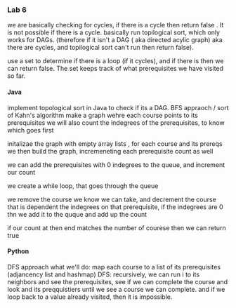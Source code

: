 ### Lab 6
we are basically checking for cycles, if there is a cycle then return false . It is not possible if there is a cycle.
basically run topilogical sort, which only works for DAGs. (therefore if it isn't a DAG ( aka directed acylic graph) aka there are cycles, and topilogical sort can't run then return false).

use a set to determine if there is a loop (if it cycles), and if there is then we can return false. The set keeps track of what prerequisites we have visited so far.



#### Java
implement topological sort in Java to check if its a DAG.
BFS appraoch / sort of Kahn's algorithm
make a graph wehre each course points to its prerequisites
we will also count the indegrees of the prerequisites, to know which goes first

initalizae the graph with empty array lists , for each course and its prereqs
we then build the graph, incremeneting each prerequisite count as well

we can add the prerequisites with 0 indegrees to the queue, and increment our count 

we create a  while loop, that goes through the queue

we remove the course we know we can take, and decrement the course that is dependent the indegrees on that prerequisite, if the indegrees are 0 thn we add it to the quque and add up the count

if our count at then end matches the number of courese then we can return true



#### Python
DFS approach 
what we'll do:
map each course to a list of its prerequisites (adjancency list and hashmap) 
DFS: recursively,
we can run i to its neighbors and see the prerequisites, see if we can complete the course and look and its preqquistiers until we see a course we can complete. and if we loop back to a value already visited, then it is impossible. 